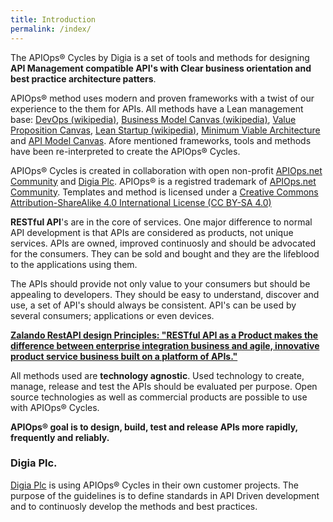 ```yaml
---
title: Introduction
permalink: /index/
---
```


The APIOps&reg; Cycles by Digia is a set of tools and methods for designing **API Management compatible API's with Clear business orientation and best practice architecture patters**.

APIOps&reg; method uses modern and proven frameworks with a twist of our experience to the them for APIs. All methods have a Lean management base: [DevOps (wikipedia)](https://en.wikipedia.org/wiki/DevOps), [Business Model Canvas (wikipedia)](https://en.wikipedia.org/wiki/Business_Model_Canvas), [Value Proposition Canvas](), [Lean Startup (wikipedia)](https://en.wikipedia.org/wiki/Lean_startup), [Minimum Viable Architecture](https://www.enterpriseirregulars.com/116163/minimum-viable-architecture-good-enough-good-enough-enterprise/) and [API Model Canvas](https://www.slideshare.net/3scale/api-model-canvas-apidays-mediterranea-2015). Afore mentioned frameworks, tools and methods have been re-interpreted to create the APIOps&reg; Cycles. 

APIOps&reg; Cycles is created in collaboration with open non-profit [APIOps.net Community](https://medium.com/apiops) and [Digia Plc](www.digia.com). APIOps&reg; is a registred trademark of [APIOps.net Community](https://medium.com/apiops). Templates and method is licensed under a [Creative Commons Attribution-ShareAlike 4.0 International License (CC BY-SA 4.0)](https://creativecommons.org/licenses/by-sa/4.0/)

**RESTful API**'s are in the core of services. One major difference to normal API development is that APIs are considered as products, not unique services. APIs are owned, improved continuosly and should be advocated for the consumers. They can be sold and bought and they are the lifeblood to the applications using them.

The APIs should provide not only value to your consumers but should be appealing to developers. They should be easy to understand, discover and use, a set of API's should always be consistent. API's can be used by several consumers; applications or even devices.

**[Zalando RestAPI design Principles: "RESTful API as a Product makes the difference between enterprise integration business and agile, innovative product service business built on a platform of APIs."](http://zalando.github.io/restful-api-guidelines/design-principles/DesignPrinciples.html)**

All methods used are **technology agnostic**. Used technology to create, manage, release and test the APIs should be evaluated per purpose. Open source technologies as well as commercial products are possible to use with APIOps&reg; Cycles.

**APIOps&reg; goal is to design, build, test and release APIs more rapidly, frequently and reliably.**

### Digia Plc.
[Digia Plc](www.digia.com) is using APIOps&reg; Cycles in their own customer projects. The purpose of the guidelines is to define standards in API Driven development and to continuosly develop the methods and best practices.
